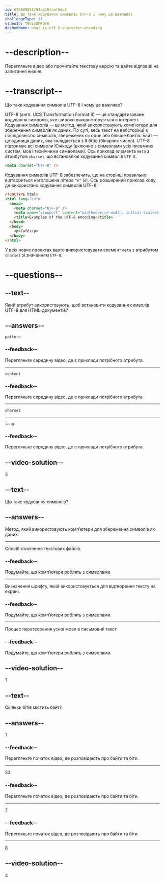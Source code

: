 ```yaml
---
id: 670839051794aa19fcef6dc8
title: Що таке кодування символів UTF-8 і чому це важливо?
challengeType: 11
videoId: T0VimOMROr8
dashedName: what-is-utf-8-character-encoding
---
```


# --description--

Перегляньте відео або прочитайте текстову версію та дайте відповіді на запитання нижче.

# --transcript--

Що таке кодування символів UTF-8 і чому це важливо?

UTF-8 (англ. UCS Transformation Format 8) — це стандартизоване кодування символів, яке широко використовується в інтернеті. Кодування символів — це метод, який використовують комп’ютери для збереження символів як даних. По суті, весь текст на вебсторінці є послідовністю символів, збережених як один або більше байтів. Байт — це одиниця даних, яка складається з 8 бітів (бінарних чисел). UTF-8 підтримує всі символи Юнікоду (включно з символами усіх писемних систем, мов і технічними символами). Ось приклад елемента `meta` з атрибутом `charset`, що встановлює кодування символів `UTF-8`:

```html
<meta charset="UTF-8" />
```

Кодування символів UTF-8 забезпечить, що на сторінці правильно відтвориться наголошена літера `"e"` (`é`). Ось розширений приклад коду, де використано кодування символів UTF-8:

```html
<!DOCTYPE html>
<html lang="en">
  <head>
    <meta charset="UTF-8" />
    <meta name="viewport" content="width=device-width, initial-scale=1.0" />
    <title>Examples of the UTF-8 encoding</title>
  </head>
  <body>
    <p>Café</p>
  </body>
</html>
```

У всіх нових проєктах варто використовувати елемент `meta` з атрибутом `charset` зі значенням `UTF-8`.

# --questions--

## --text--

Який атрибут використовують, щоб встановити кодування символів UTF-8 для HTML-документів?

## --answers--

`pattern`

### --feedback--

Перегляньте середину відео, де є приклади потрібного атрибута.

---

`content`

### --feedback--

Перегляньте середину відео, де є приклади потрібного атрибута.

---

`charset`

---

`lang`

### --feedback--

Перегляньте середину відео, де є приклади потрібного атрибута.

## --video-solution--

3

## --text--

Що таке кодування символів?

## --answers--

Метод, який використовують комп’ютери для збереження символів як даних.

---

Спосіб стиснення текстових файлів.

### --feedback--

Подумайте, що комп’ютери роблять з символами.

---

Визначення шрифту, який використовується для відтворення тексту на екрані.

### --feedback--

Подумайте, що комп’ютери роблять з символами.

---

Процес перетворення усної мови в письмовий текст.

### --feedback--

Подумайте, що комп’ютери роблять з символами.

## --video-solution--

1

## --text--

Скільки бітів містить байт?

## --answers--

1

### --feedback--

Перегляньте початок відео, де розповідають про байти та біти.

---

33

### --feedback--

Перегляньте початок відео, де розповідають про байти та біти.

---

7

### --feedback--

Перегляньте початок відео, де розповідають про байти та біти.

---

8

## --video-solution--

4
